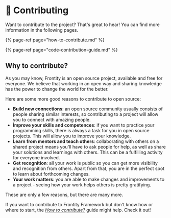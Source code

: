 # 👏 Contributing

Want to contribute to the project? That's great to hear! You can find more information in the following pages.

{% page-ref page="how-to-contribute.md" %}

{% page-ref page="code-contribution-guide.md" %}

## Why to contribute?

As you may know, Frontity is an open source project, available and free for everyone. We believe that working in an open way and sharing knowledge has the power to change the world for the better.

Here are some more good reasons to contribute to open source:

* **Build new connections**: an open source community usually consists of people sharing similar interests, so contributing to a project will allow you to connect with amazing people.
* **Improve your skills and competences**: if you want to practice your programming skills, there is always a task for you in open source projects. This will allow you to improve your knowledge.
* **Learn from mentors and teach others**: collaborating with others on a shared project means you'll have to ask people for help, as well as share your solutions and learnings with others. This can be a fulfilling activity for everyone involved.
* **Get recognition**: all your work is public so you can get more visibility and recognition from others. Apart from that, you are in the perfect spot to learn about forthcoming changes.
* **Your work matters**: you are able to make changes and improvements to a project - seeing how your work helps others is pretty gratifying.

These are only a few reasons, but there are many more.

If you want to contribute to Frontity Framework but don't know how or where to start, the _[How to contribute?](how-to-contribute.md)_ guide might help. Check it out!
